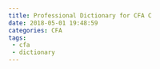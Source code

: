 ```yaml
---
title: Professional Dictionary for CFA C
date: 2018-05-01 19:48:59
categories: CFA
tags:
 - cfa
 - dictionary
---
```

